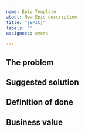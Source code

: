 ```yaml
---
name: Epic Template
about: New Epic description
title: "[EPIC]"
labels: ''
assignees: omers

---
```


## The problem

## Suggested solution

## Definition of done

## Business value
